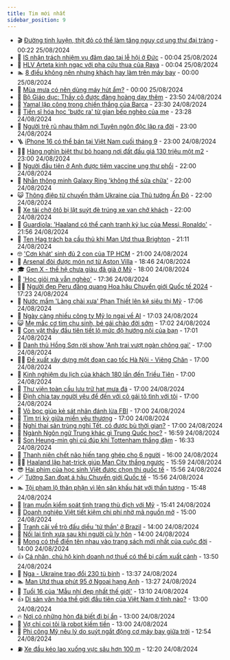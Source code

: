 ```yaml
---
title: Tim mới nhất
sidebar_position: 9
---
```


<!-- vnexpress-tin-moi-nhat:START -->
- 🎬 [Đường tinh luyện, thịt đỏ có thể làm tăng nguy cơ ung thư đại tràng](https://vnexpress.net/duong-tinh-luyen-thit-do-co-the-lam-tang-nguy-co-ung-thu-dai-trang-4785348.html) - 00:22 25/08/2024
- 🐎 [IS nhận trách nhiệm vụ đâm dao tại lễ hội ở Đức](https://vnexpress.net/is-nhan-trach-nhiem-vu-dam-dao-tai-le-hoi-o-duc-4785362.html) - 00:04 25/08/2024
- 🦍 [HLV Arteta kinh ngạc với pha cứu thua của Raya](https://vnexpress.net/hlv-arteta-kinh-ngac-voi-pha-cuu-thua-cua-raya-4785364.html) - 00:04 25/08/2024
- 🏊 [8 điều không nên nhưng khách hay làm trên máy bay](https://vnexpress.net/8-dieu-khong-nen-nhung-khach-hay-lam-tren-may-bay-4785246.html) - 00:00 25/08/2024
- 🎊 [Mùa mưa có nên dùng máy hút ẩm?](https://vnexpress.net/mua-mua-co-nen-dung-may-hut-am-4784975.html) - 00:00 25/08/2024
- 🎃 [Bộ Giáo dục: Thầy cô được đàng hoàng dạy thêm](https://vnexpress.net/bo-giao-duc-thay-co-duoc-dang-hoang-day-them-4785315.html) - 23:50 24/08/2024
- 🧰 [Yamal lập công trong chiến thắng của Barca](https://vnexpress.net/yamal-lap-cong-trong-chien-thang-cua-barca-4785359.html) - 23:30 24/08/2024
- 🔭 [Tiến sĩ hóa học &#39;bước ra&#39; từ gian bếp nghèo của mẹ](https://vnexpress.net/tien-si-hoa-hoc-buoc-ra-tu-gian-bep-ngheo-cua-me-4784851.html) - 23:28 24/08/2024
- 🫶 [Người trẻ rủ nhau thăm nơi Tuyên ngôn độc lập ra đời](https://vnexpress.net/nguoi-tre-ru-nhau-tham-noi-tuyen-ngon-doc-lap-ra-doi-4785326.html) - 23:00 24/08/2024
- 🪜 [iPhone 16 có thể bán tại Việt Nam cuối tháng 9](https://vnexpress.net/iphone-16-co-the-ban-tai-viet-nam-cuoi-thang-9-4784978.html) - 23:00 24/08/2024
- 👨‍🏫 [Hàng nghìn biệt thự bỏ hoang nơi đất đấu giá 130 triệu một m2](https://vnexpress.net/hang-nghin-biet-thu-bo-hoang-noi-dat-dau-gia-130-trieu-mot-m2-4784776.html) - 23:00 24/08/2024
- 🎊 [Người đầu tiên ở Anh được tiêm vaccine ung thư phổi](https://vnexpress.net/nguoi-dau-tien-o-anh-duoc-tiem-vaccine-ung-thu-phoi-4785341.html) - 22:00 24/08/2024
- 🎊 [Nhẫn thông minh Galaxy Ring &#39;không thể sửa chữa&#39;](https://vnexpress.net/nhan-thong-minh-galaxy-ring-khong-the-sua-chua-4785162.html) - 22:00 24/08/2024
- 😺 [Thông điệp từ chuyến thăm Ukraine của Thủ tướng Ấn Độ](https://vnexpress.net/thong-diep-tu-chuyen-tham-ukraine-cua-thu-tuong-an-do-4785116.html) - 22:00 24/08/2024
- 🐘 [Xe tải chở ôtô bị lật suýt đè trúng xe van chở khách](https://vnexpress.net/xe-tai-cho-oto-bi-lat-suyt-de-trung-xe-van-cho-khach-4785202.html) - 22:00 24/08/2024
- 🌁 [Guardiola: &#39;Haaland có thể cạnh tranh kỷ lục của Messi, Ronaldo&#39;](https://vnexpress.net/guardiola-haaland-co-the-canh-tranh-ky-luc-cua-messi-ronaldo-4785361.html) - 21:56 24/08/2024
- 🐲 [Ten Hag trách ba cầu thủ khi Man Utd thua Brighton](https://vnexpress.net/ten-hag-trach-ba-cau-thu-khi-man-utd-thua-brighton-4785360.html) - 21:11 24/08/2024
- 🤓 [&#39;Cơn khát&#39; sinh đủ 2 con của TP HCM](https://vnexpress.net/con-khat-sinh-du-2-con-cua-tp-hcm-4785355.html) - 21:00 24/08/2024
- 💪 [Arsenal đòi được món nợ từ Aston Villa](https://vnexpress.net/arsenal-doi-duoc-mon-no-tu-aston-villa-4785356.html) - 18:46 24/08/2024
- 🎓 [Gen X - thế hệ chưa giàu đã già ở Mỹ](https://vnexpress.net/gen-x-the-he-chua-giau-da-gia-o-my-4784807.html) - 18:00 24/08/2024
- 🫣 [&#39;Học giỏi mà vẫn nghèo&#39;](https://vnexpress.net/hoc-gioi-ma-van-ngheo-4785280.html) - 17:36 24/08/2024
- 🧑‍💻 [Người đẹp Peru đăng quang Hoa hậu Chuyển giới Quốc tế 2024](https://vnexpress.net/nguoi-dep-peru-dang-quang-hoa-hau-chuyen-gioi-quoc-te-2024-4785305.html) - 17:23 24/08/2024
- 🐲 [Nước mắm &#39;Làng chài xưa&#39; Phan Thiết lên kệ siêu thị Mỹ](https://vnexpress.net/nuoc-mam-lang-chai-xua-phan-thiet-len-ke-sieu-thi-my-4785118.html) - 17:06 24/08/2024
- 🌝 [Ngày càng nhiều công ty Mỹ lo ngại về AI](https://vnexpress.net/ngay-cang-nhieu-cong-ty-my-lo-ngai-ve-ai-4785245.html) - 17:03 24/08/2024
- 😺 [Mẹ mắc cơ tim chu sinh, bé gái chào đời sớm](https://vnexpress.net/me-mac-co-tim-chu-sinh-be-gai-chao-doi-som-4785200.html) - 17:02 24/08/2024
- 🐎 [Con vật thấy đầu tiên tiết lộ mức độ hướng nội của bạn](https://vnexpress.net/con-vat-thay-dau-tien-tiet-lo-muc-do-huong-noi-cua-ban-4784345.html) - 17:01 24/08/2024
- 🎡 [Danh thủ Hồng Sơn rời show &#39;Anh trai vượt ngàn chông gai&#39;](https://vnexpress.net/danh-thu-hong-son-roi-show-anh-trai-vuot-ngan-chong-gai-4785339.html) - 17:00 24/08/2024
- 👨‍🏫 [Đề xuất xây dựng một đoạn cao tốc Hà Nội - Viêng Chăn](https://vnexpress.net/de-xuat-xay-dung-mot-doan-cao-toc-ha-noi-vieng-chan-4785334.html) - 17:00 24/08/2024
- 🦆 [Kinh nghiệm du lịch của khách 180 lần đến Triều Tiên](https://vnexpress.net/kinh-nghiem-du-lich-cua-khach-180-lan-den-trieu-tien-4785231.html) - 17:00 24/08/2024
- 🚦 [Thư viện toàn cầu lưu trữ hạt mưa đá](https://vnexpress.net/thu-vien-toan-cau-luu-tru-hat-mua-da-4785185.html) - 17:00 24/08/2024
- 💫 [Định chia tay người yêu để đến với cô gái tỏ tình với tôi](https://vnexpress.net/dinh-chia-tay-nguoi-yeu-de-den-voi-co-gai-to-tinh-voi-toi-4785134.html) - 17:00 24/08/2024
- 🎉 [Vỏ bọc giúp kẻ sát nhân đánh lừa FBI](https://vnexpress.net/vo-boc-giup-danh-lua-fbi-cua-ke-sat-nhan-4785088.html) - 17:00 24/08/2024
- 🌋 [Tìm tri kỷ giữa miền yêu thương](https://vnexpress.net/tim-tri-ky-giua-mien-yeu-thuong-4785074.html) - 17:00 24/08/2024
- 🤖 [Nghỉ thai sản trùng nghỉ Tết, có được bù thời gian?](https://vnexpress.net/nghi-thai-san-trung-nghi-tet-co-duoc-bu-thoi-gian-4783989.html) - 17:00 24/08/2024
- 🦏 [Ngành Ngôn ngữ Trung khác gì Trung Quốc học?](https://vnexpress.net/nganh-ngon-ngu-trung-khac-gi-trung-quoc-hoc-4785278.html) - 16:59 24/08/2024
- 🦩 [Son Heung-min ghi cú đúp khi Tottenham thắng đậm](https://vnexpress.net/son-heung-min-ghi-cu-dup-khi-tottenham-thang-dam-4785351.html) - 16:33 24/08/2024
- 👺 [Thanh niên chết não hiến tạng ghép cho 6 người](https://vnexpress.net/thanh-nien-chet-nao-hien-tang-ghep-cho-6-nguoi-4785312.html) - 16:00 24/08/2024
- 🧑‍🏫 [Haaland lập hat-trick giúp Man City thắng ngược](https://vnexpress.net/haaland-lap-hat-trick-giup-man-city-thang-nguoc-4785344.html) - 15:59 24/08/2024
- 😎 [Hai phim của học sinh Việt được chọn thi quốc tế](https://vnexpress.net/hai-phim-cua-hoc-sinh-viet-duoc-chon-thi-quoc-te-4785310.html) - 15:56 24/08/2024
- 🪄 [Tường San đoạt á hậu Chuyển giới Quốc tế](https://vnexpress.net/tuong-san-doat-a-hau-chuyen-gioi-quoc-te-4785306.html) - 15:56 24/08/2024
- 🏊 [Tội phạm lộ thân phận vì lên sân khấu hát với thần tượng](https://vnexpress.net/toi-pham-lo-than-phan-vi-len-san-khau-hat-voi-than-tuong-4785281.html) - 15:48 24/08/2024
- 💃 [Iran muốn kiểm soát tình trạng thù địch với Mỹ](https://vnexpress.net/iran-muon-kiem-soat-tinh-trang-thu-dich-voi-my-4785338.html) - 15:41 24/08/2024
- 🦆 [Doanh nghiệp Việt tiết kiệm chi phí nhờ mã nguồn mở](https://vnexpress.net/doanh-nghiep-viet-tiet-kiem-chi-phi-nho-ma-nguon-mo-4785320.html) - 15:00 24/08/2024
- 🎊 [Tranh cãi về trò đấu diều &#39;tử thần&#39; ở Brazil](https://vnexpress.net/tranh-cai-ve-tro-dau-dieu-tu-than-o-brazil-4785177.html) - 14:00 24/08/2024
- 👺 [Nối lại tình xưa sau khi người cũ ly hôn](https://vnexpress.net/noi-lai-tinh-xua-sau-khi-nguoi-cu-ly-hon-4785127.html) - 14:00 24/08/2024
- 🎡 [Mong có thể điền tên nhau vào trang sách mới nhất của cuộc đời](https://vnexpress.net/mong-co-the-dien-ten-nhau-vao-trang-sach-moi-nhat-cua-cuoc-doi-4785073.html) - 14:00 24/08/2024
- 👍 [Cá nhân, chủ hộ kinh doanh nợ thuế có thể bị cấm xuất cảnh](https://vnexpress.net/ca-nhan-chu-ho-kinh-doanh-no-thue-co-the-bi-cam-xuat-canh-4785309.html) - 13:50 24/08/2024
- 🐎 [Nga - Ukraine trao đổi 230 tù binh](https://vnexpress.net/nga-ukraine-trao-doi-230-tu-binh-4785314.html) - 13:37 24/08/2024
- 🏊 [Man Utd thua phút 95 ở Ngoại hạng Anh](https://vnexpress.net/man-utd-thua-phut-95-o-ngoai-hang-anh-4785327.html) - 13:27 24/08/2024
- 🦩 [Tuổi 16 của &#39;Mẫu nhí đẹp nhất thế giới&#39;](https://vnexpress.net/tuoi-16-cua-mau-nhi-dep-nhat-the-gioi-4785262.html) - 13:10 24/08/2024
- 👍 [Di sản văn hóa thế giới đầu tiên của Việt Nam ở tỉnh nào?](https://vnexpress.net/di-san-van-hoa-the-gioi-dau-tien-cua-viet-nam-o-tinh-nao-4785203.html) - 13:00 24/08/2024
- 🔥 [Nơi có những hòn đá biết đi bí ẩn](https://vnexpress.net/noi-co-nhung-hon-da-biet-di-bi-an-4785109.html) - 13:00 24/08/2024
- 💄 [Vợ chỉ coi tôi là robot kiếm tiền](https://vnexpress.net/vo-chi-coi-toi-la-robot-kiem-tien-4785276.html) - 13:00 24/08/2024
- 🤡 [Phi công Mỹ nêu lý do suýt ngắt động cơ máy bay giữa trời](https://vnexpress.net/phi-cong-my-neu-ly-do-suyt-ngat-dong-co-may-bay-giua-troi-4785303.html) - 12:54 24/08/2024
- ⛽️ [Xe đầu kéo lao xuống vực sâu hơn 100 m](https://vnexpress.net/xe-dau-keo-lao-xuong-vuc-sau-hon-100-m-4785316.html) - 12:20 24/08/2024<!-- vnexpress-tin-moi-nhat:END -->
